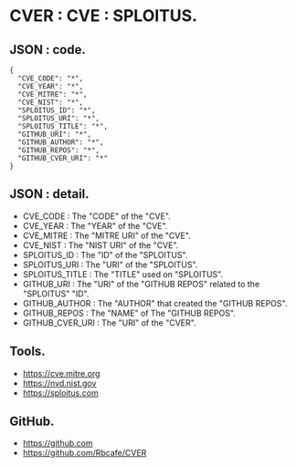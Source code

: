 # CVER : CVE : SPLOITUS.

## JSON : code.

    {
      "CVE_CODE": "*",
      "CVE_YEAR": "*",
      "CVE_MITRE": "*",
      "CVE_NIST": "*",
      "SPLOITUS_ID": "*",
      "SPLOITUS_URI": "*",
      "SPLOITUS_TITLE": "*",
      "GITHUB_URI": "*",
      "GITHUB_AUTHOR": "*",
      "GITHUB_REPOS": "*",
      "GITHUB_CVER_URI": "*"
    }

## JSON : detail.

- CVE_CODE : The "CODE" of the "CVE".
- CVE_YEAR : The "YEAR" of the "CVE".
- CVE_MITRE : The "MITRE URI" of the "CVE".
- CVE_NIST : The "NIST URI" of the "CVE".
- SPLOITUS_ID : The "ID" of the "SPLOITUS".
- SPLOITUS_URI : The "URI" of the "SPLOITUS".
- SPLOITUS_TITLE : The "TITLE" used on "SPLOITUS".
- GITHUB_URI : The "URI" of the "GITHUB REPOS" related to the "SPLOITUS" "ID".
- GITHUB_AUTHOR : The "AUTHOR" that created the "GITHUB REPOS".
- GITHUB_REPOS : The "NAME" of The "GITHUB REPOS".
- GITHUB_CVER_URI : The "URI" of the "CVER".

## Tools.

- https://cve.mitre.org
- https://nvd.nist.gov
- https://sploitus.com

## GitHub.

- https://github.com
- https://github.com/Rbcafe/CVER
